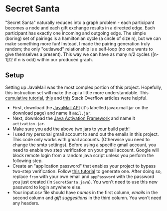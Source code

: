# Secret Santa
"Secret Santa" naturally reduces into a graph problem - each participant becomes a node and each gift exchange results in a directed edge. Each participant has exactly one incoming and outgoing edge. The simple (boring) set of pairings is a hamiltonian cycle (a circle of size n), but we can make something more fun! Instead, I made the pairing generation truly random; the only "outlawed" relationship is a self-loop (no one wants to give themselves a present). This way we can have as many n/2 cycles ([n-1]/2 if n is odd) within our produced graph. 

## Setup
Setting up JavaMail was the most complex portion of this project. Hopefully, this instruction set will make the api a little more understandable. This [cumulative tutorial](https://www.geeksforgeeks.org/send-email-using-java-program/), [this](https://stackoverflow.com/questions/2965251/javamail-with-gmail-535-5-7-1-username-and-password-not-accepted/2965433) and [this](https://stackoverflow.com/questions/26548059/sending-email-with-ssl-using-javax-mail) Stack Overflow articles were helpful.
- First, download the [JavaMail API](https://javaee.github.io/javamail/) (it's labelled javax.mail.jar on the download page) and name it `mail.jar`. 
- Next, download the [Java Activation Framework](https://www.oracle.com/technetwork/java/javase/downloads/index-135046.html#download) and name it `activation.jar`.
- Make sure you add the above two jars to your build path!
- I used my personal gmail account to send out the emails in this project. This code only works with gmail accounts. (Otherwise you need to change the smtp settings). Before using a specific gmail account, you need to enable two step verification on your gmail account. Google will block remote login from a random java script unless you perform the following step.
- Create an "application password" that enables your project to bypass two-step verification. Follow [this tutorial](https://support.google.com/accounts/answer/185833?hl=en) to generate one. After doing so, replace `from` with your own email and `appPassword` with the password you just created (in `SecretSanta.java`). You won't need to use this new password to login anywhere else. 
- Your input.csv file should have *names* in the first column, *emails* in the second column and *gift suggestions* in the third column. You won't need any headers.